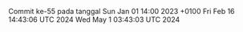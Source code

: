Commit ke-55 pada tanggal Sun Jan 01 14:00 2023 +0100
Fri Feb 16 14:43:06 UTC 2024
Wed May  1 03:43:03 UTC 2024

